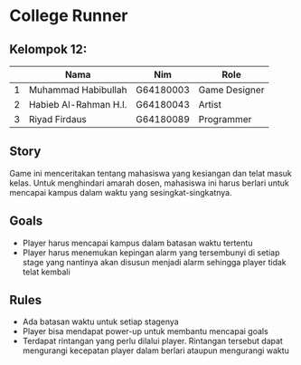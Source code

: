 # College Runner

## Kelompok 12:
<table>
    <thead>
        <tr>
            <th></th>
            <th>Nama</th>
            <th>Nim</th>
            <th>Role</th>
        </tr>
    </thead>
    <tbody>
      <tr>
            <td>1</td>
            <td>Muhammad Habibullah</td>
            <td>G64180003</td>
            <td>Game Designer</td>
      </tr>
      <tr>
            <td>2</td>
            <td>Habieb Al-Rahman H.I.</td>
            <td>G64180043</td>
            <td>Artist</td>
      </tr>
      <tr>
            <td>3</td>
            <td>Riyad Firdaus</td>
            <td>G64180089</td>
            <td>Programmer</td>
      </tr>
  </tbody>
</table>

## Story
Game ini menceritakan tentang mahasiswa yang kesiangan dan telat masuk kelas. Untuk menghindari amarah dosen, mahasiswa ini harus berlari untuk mencapai kampus dalam waktu yang sesingkat-singkatnya. 

## Goals
- Player harus mencapai kampus dalam batasan waktu tertentu
- Player harus menemukan kepingan alarm yang tersembunyi di setiap stage yang nantinya akan disusun menjadi alarm sehingga player tidak telat kembali

## Rules
- Ada batasan waktu untuk setiap stagenya
- Player bisa mendapat power-up untuk membantu mencapai goals
- Terdapat rintangan yang perlu dilalui player. Rintangan tersebut dapat mengurangi kecepatan player dalam berlari ataupun mengurangi waktu


